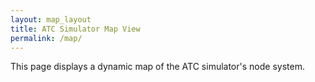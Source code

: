 ```yaml
---
layout: map_layout
title: ATC Simulator Map View
permalink: /map/
---
```


This page displays a dynamic map of the ATC simulator's node system.